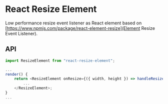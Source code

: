 # React Resize Element

Low performance resize event listener as React element based on [https://www.npmjs.com/package/react-element-resize](Element Resize Event Listener).

## API

```js
import ResizeElement from "react-resize-element";

...
render() {
    return <ResizeElement onResize={({ width, height }) => handleResize(width, height)} >
        ...
    </ResizeElement>;
}
...
```
